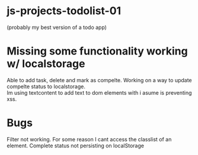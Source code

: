 # js-projects-todolist-01
(probably my best version of a todo app)
# Missing some functionality working w/ localstorage
Able to add task, delete and mark as compelte. Working on a way to update compelte status to localstorage.<br />
Im using textcontent to add text to dom elements with i asume is preventing xss.

# Bugs
Filter not working. For some reason I cant access the classlist of an element.
Complete status not persisting on localStorage

